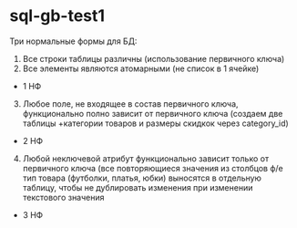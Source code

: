 # sql-gb-test1

Три нормальные формы для БД:

1. Все строки таблицы различны (использование первичного ключа)
2. Все элементы являются атомарными (не список в 1 ячейке)
- 1 НФ
3. Любое поле, не входящее в состав первичного ключа, функционально полно зависит от первичного ключа (создаем две таблицы +категории товаров и размеры скидкок через category_id)
- 2 НФ
4. Любой неключевой атрибут функционально зависит только от первичного ключа (все повторяющиеся значения из столбцов ф/е тип товара (футболки, платья, юбки) выносятся в отдельную таблицу, чтобы не дублировать изменения при изменении текстового значения
- 3 НФ
